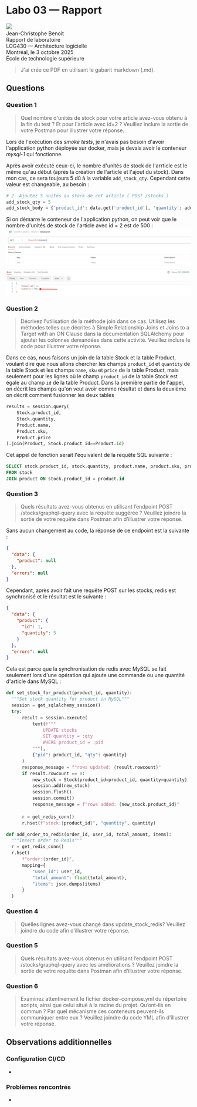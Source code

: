 # Labo 03 — Rapport

<img src="https://upload.wikimedia.org/wikipedia/commons/2/2a/Ets_quebec_logo.png" width="250"> \
Jean-Christophe Benoit \
Rapport de laboratoire \
LOG430 — Architecture logicielle \
Montréal, le 3 octobre 2025 \
École de technologie supérieure

> J'ai crée ce PDF en utilisant le gabarit markdown (.md).

## Questions

### Question 1

> Quel nombre d'unités de stock pour votre article avez-vous obtenu à la fin du test ? Et pour l'article avec id=2 ? Veuillez inclure la sortie de votre Postman pour illustrer votre réponse.

Lors de l'exécution des _smoke tests_, je n'avais pas besoin d'avoir l'application python déployée sur docker, mais je devais avoir le conteneur _mysql-1_ qui fonctionne.

Après avoir exécuté ceux-ci, le nombre d'unités de stock de l'arrticle est le même qu'au début (après la création de l'article et l'ajout du stock). Dans mon cas, ce sera toujours 5 dû à la variable `add_stock_qty`. Cependant cette valeur est changeable, au besoin :

```python
# 2. Ajoutez 5 unités au stock de cet article (`POST /stocks`)
add_stock_qty = 5
add_stock_body = {'product_id': data.get('product_id'), 'quantity': add_stock_qty}
```

Si on démarre le conteneur de l'application python, on peut voir que le nombre d'unités de stock de l'article avec id = 2 est de 500 :
![alt text](image.png)

### Question 2

> Décrivez l'utilisation de la méthode join dans ce cas. Utilisez les méthodes telles que décrites à Simple Relationship Joins et Joins to a Target with an ON Clause dans la documentation SQLAlchemy pour ajouter les colonnes demandées dans cette activité. Veuillez inclure le code pour illustrer votre réponse.

Dans ce cas, nous faisons un join de la table Stock et la table Product, voulant dire que nous allons chercher les champs `product_id` et `quantity` de la table Stock et les champs `name`, `sku` et `price` de la table Product, mais seulement pour les lignes où le champ `product_id` de la table Stock est égale au champ `id` de la table Product. Dans la première partie de l'appel, on décrit les champs qu'on veut avoir comme résultat et dans la deuxième on décrit comment fusionner les deux tables

```python
results = session.query(
    Stock.product_id,
    Stock.quantity,
    Product.name,
    Product.sku,
    Product.price
).join(Product, Stock.product_id==Product.id)
```

Cet appel de fonction serait l'équivalent de la requête SQL suivante :

```sql
SELECT stock.product_id, stock.quantity, product.name, product.sku, product.price
FROM stock
JOIN product ON stock.product_id = product.id
```

### Question 3

> Quels résultats avez-vous obtenus en utilisant l’endpoint POST /stocks/graphql-query avec la requête suggérée ? Veuillez joindre la sortie de votre requête dans Postman afin d’illustrer votre réponse.

Sans aucun changement au code, la réponse de ce endpoint est la suivante :

```json
{
  "data": {
    "product": null
  },
  "errors": null
}
```

Cependant, après avoir fait une requête POST sur les stocks, redis est synchronisé et le résultat est le suivante :

```json
{
  "data": {
    "product": {
      "id": 1,
      "quantity": 5
    }
  },
  "errors": null
}
```

Cela est parce que la synchronisation de redis avec MySQL se fait seulement lors d'une opération qui ajoute une commande ou une quantité d'article dans MySQL :

```python
def set_stock_for_product(product_id, quantity):
  """Set stock quantity for product in MySQL"""
  session = get_sqlalchemy_session()
  try:
      result = session.execute(
          text(f"""
              UPDATE stocks
              SET quantity = :qty
              WHERE product_id = :pid
          """),
          {"pid": product_id, "qty": quantity}
      )
      response_message = f"rows updated: {result.rowcount}"
      if result.rowcount == 0:
          new_stock = Stock(product_id=product_id, quantity=quantity)
          session.add(new_stock)
          session.flush()
          session.commit()
          response_message = f"rows added: {new_stock.product_id}"

      r = get_redis_conn()
      r.hset(f"stock:{product_id}", "quantity", quantity)
```

```python
def add_order_to_redis(order_id, user_id, total_amount, items):
  """Insert order to Redis"""
  r = get_redis_conn()
  r.hset(
      f"order:{order_id}",
      mapping={
          "user_id": user_id,
          "total_amount": float(total_amount),
          "items": json.dumps(items)
      }
  )
```

### Question 4

> Quelles lignes avez-vous changé dans update_stock_redis? Veuillez joindre du code afin d’illustrer votre réponse.

### Question 5

> Quels résultats avez-vous obtenus en utilisant l’endpoint POST /stocks/graphql-query avec les améliorations ? Veuillez joindre la sortie de votre requête dans Postman afin d’illustrer votre réponse.

### Question 6

> Examinez attentivement le fichier docker-compose.yml du répertoire scripts, ainsi que celui situé à la racine du projet. Qu’ont-ils en commun ? Par quel mécanisme ces conteneurs peuvent-ils communiquer entre eux ? Veuillez joindre du code YML afin d’illustrer votre réponse.

## Observations additionnelles

### Configuration CI/CD

-

### Problèmes rencontrés

-

```

```
